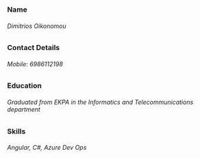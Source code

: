### Name
  ###### Dimitrios Oikonomou
### Contact Details
  ###### Mobile: 6986112198
### Education
  ###### Graduated from EKPA in the Informatics and Telecommunications department
### Skills
  ###### Angular, C#, Azure Dev Ops

